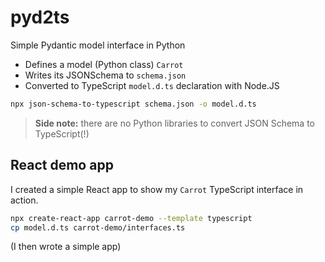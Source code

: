 # pyd2ts

Simple Pydantic model interface in Python

- Defines a model (Python class) `Carrot`
- Writes its JSONSchema to `schema.json`
- Converted to TypeScript `model.d.ts` declaration with Node.JS

```sh
npx json-schema-to-typescript schema.json -o model.d.ts
```

> **Side note:** there are no Python libraries to convert JSON Schema to TypeScript(!)

## React demo app

I created a simple React app to show my `Carrot` TypeScript interface in action.

```sh
npx create-react-app carrot-demo --template typescript
cp model.d.ts carrot-demo/interfaces.ts
```

(I then wrote a simple app)

